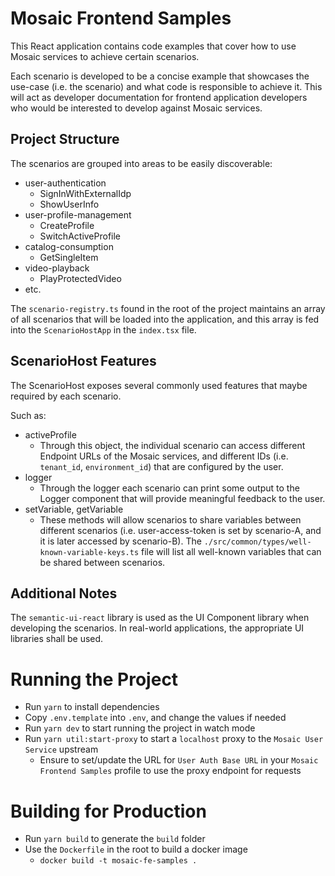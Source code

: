 # Mosaic Frontend Samples

This React application contains code examples that cover how to use Mosaic
services to achieve certain scenarios.

Each scenario is developed to be a concise example that showcases the use-case
(i.e. the scenario) and what code is responsible to achieve it. This will act as
developer documentation for frontend application developers who would be
interested to develop against Mosaic services.

## Project Structure

The scenarios are grouped into areas to be easily discoverable:

- user-authentication
  - SignInWithExternalIdp
  - ShowUserInfo
- user-profile-management
  - CreateProfile
  - SwitchActiveProfile
- catalog-consumption
  - GetSingleItem
- video-playback
  - PlayProtectedVideo
- etc.

The `scenario-registry.ts` found in the root of the project maintains an array
of all scenarios that will be loaded into the application, and this array is fed
into the `ScenarioHostApp` in the `index.tsx` file.

## ScenarioHost Features

The ScenarioHost exposes several commonly used features that maybe required by
each scenario.

Such as:

- activeProfile
  - Through this object, the individual scenario can access different Endpoint
    URLs of the Mosaic services, and different IDs (i.e. `tenant_id`,
    `environment_id`) that are configured by the user.
- logger
  - Through the logger each scenario can print some output to the Logger
    component that will provide meaningful feedback to the user.
- setVariable, getVariable
  - These methods will allow scenarios to share variables between different
    scenarios (i.e. user-access-token is set by scenario-A, and it is later
    accessed by scenario-B). The
    `./src/common/types/well-known-variable-keys.ts` file will list all
    well-known variables that can be shared between scenarios.

## Additional Notes

The `semantic-ui-react` library is used as the UI Component library when
developing the scenarios. In real-world applications, the appropriate UI
libraries shall be used.

# Running the Project

- Run `yarn` to install dependencies
- Copy `.env.template` into `.env`, and change the values if needed
- Run `yarn dev` to start running the project in watch mode
- Run `yarn util:start-proxy` to start a `localhost` proxy to the
  `Mosaic User Service` upstream
  - Ensure to set/update the URL for `User Auth Base URL` in your
    `Mosaic Frontend Samples` profile to use the proxy endpoint for requests

# Building for Production

- Run `yarn build` to generate the `build` folder
- Use the `Dockerfile` in the root to build a docker image
  - `docker build -t mosaic-fe-samples .`
